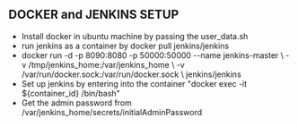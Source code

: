 ## DOCKER and JENKINS SETUP
- Install docker in ubuntu machine by passing the user_data.sh
- run jenkins as a container by docker pull jenkins/jenkins
- docker run -d -p 8090:8080 -p 50000:50000 --name jenkins-master \ -v /tmp/jenkins_home:/var/jenkins_home \ -v /var/run/docker.sock:/var/run/docker.sock \ jenkins/jenkins
- Set up jenkins by entering into the container "docker exec -it ${container_id} /bin/bash" 
- Get the admin password from /var/jenkins_home/secrets/initialAdminPassword 
